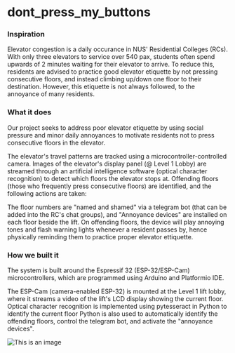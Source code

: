 # dont_press_my_buttons

### Inspiration
Elevator congestion is a daily occurance in NUS' Residential Colleges (RCs). With only three elevators to service over 540 pax, students often spend upwards of 2 minutes waiting for their elevator to arrive. To reduce this, residents are advised to practice good elevator etiquette by not pressing consecutive floors, and instead climbing up/down one floor to their destination. However, this etiquette is not always followed, to the annoyance of many residents.

### What it does
Our project seeks to address poor elevator etiquette by using social pressure and minor daily annoyances to motivate residents not to press consecutive floors in the elevator.

The elevator's travel patterns are tracked using a microcontroller-controlled camera. Images of the elevator's display panel (@ Level 1 Lobby) are streamed through an artificial intelligence software (optical character recognition) to detect which floors the elevator stops at. Offending floors (those who frequently press consecutive floors) are identified, and the following actions are taken:

The floor numbers are "named and shamed" via a telegram bot (that can be added into the RC's chat groups), and
"Annoyance devices" are installed on each floor beside the lift. On offending floors, the device will play annoying tones and flash warning lights whenever a resident passes by, hence physically reminding them to practice proper elevator ettiquette.

### How we built it
The system is built around the Espressif 32 (ESP-32/ESP-Cam) microcontrollers, which are programmed using Arduino and Platformio IDE.

The ESP-Cam (camera-enabled ESP-32) is mounted at the Level 1 lift lobby, where it streams a video of the lift's LCD display showing the current floor.
Optical character recognition is implemented using pytesseract in Python to identify the current floor
Python is also used to automatically identify the offending floors, control the telegram bot, and activate the "annoyance devices".

![This is an image](readme_image.png) 
